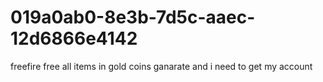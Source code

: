 # 019a0ab0-8e3b-7d5c-aaec-12d6866e4142
freefire free all items in gold coins ganarate and i need to get my account
